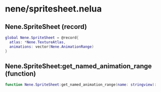 # nene/spritesheet.nelua
## Nene.SpriteSheet (record)

```lua
global Nene.SpriteSheet = @record{
  atlas: *Nene.TextureAtlas,
  animations: vector(Nene.AnimationRange)
}
```

## Nene.SpriteSheet:get_named_animation_range (function)

```lua
function Nene.SpriteSheet:get_named_animation_range(name: stringview): (boolean, Nene.AnimationRange)
```
